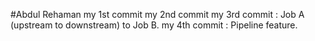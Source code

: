 #Abdul Rehaman
my 1st commit 
my 2nd commit
my 3rd commit : Job A (upstream to downstream) to Job B.
my 4th commit : Pipeline feature.
